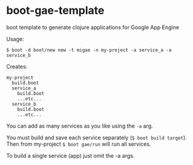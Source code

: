 # boot-gae-template

boot template to generate clojure applications for Google App Engine

Usage:

```
$ boot -d boot/new new -t migae -n my-project -a service_a -a service_b
```

Creates:
```
my-project
  build.boot
  service_a
    build.boot
	...etc...
  service_b
    build.boot
	...etc...
```

You can add as many services as you like using the `-a` arg.

You must build and save each service separately (`$ boot build target`). Then from my-project `$ boot gae/run` will run all services.

To build a single service (app) just omit the -a args.

